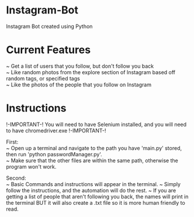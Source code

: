 # Instagram-Bot
Instagram Bot created using Python

# Current Features
~ Get a list of users that you follow, but don't follow you back <br/>
~ Like random photos from the explore section of Instagram based off random tags, or specified tags<br/>
~ Like the photos of the people that you follow on Instagram


# Instructions
!-IMPORTANT-! You will need to have Selenium installed, and you will need to have chromedriver.exe !-IMPORTANT-!

First:
<br/>
~ Open up a terminal and navigate to the path you have 'main.py' stored, then run 'python passwordManager.py'.
<br/>
~ Make sure that the other files are within the same path, otherwise the program won't work.
<br/>

Second:
<br/>
~ Basic Commands and instructions will appear in the terminal. 
~ Simply follow the instructions, and the automation will do the rest.
~ If you are getting a list of people that aren't following you back, the names will print in the terminal BUT it will also create a .txt file so it is more human friendly to read. 
